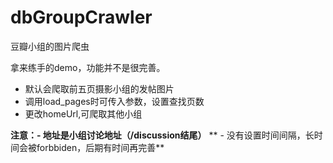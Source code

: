 # dbGroupCrawler
豆瓣小组的图片爬虫

拿来练手的demo，功能并不是很完善。
- 默认会爬取前五页摄影小组的发帖图片
- 调用load_pages时可传入参数，设置查找页数
- 更改homeUrl,可爬取其他小组

**注意：- 地址是小组讨论地址（/discussion结尾）**
**      - 没有设置时间间隔，长时间会被forbbiden，后期有时间再完善**
